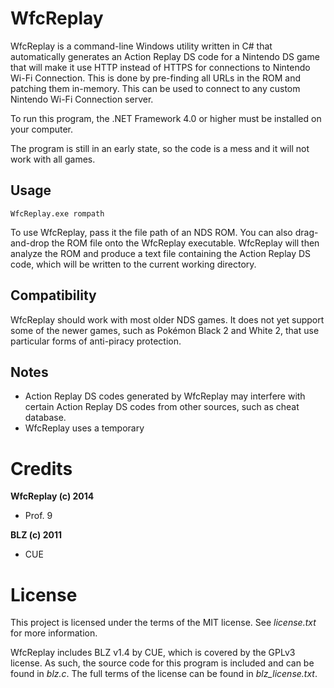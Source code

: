 ﻿WfcReplay
=========

WfcReplay is a command-line Windows utility written in C# that automatically generates an Action Replay DS code for a Nintendo DS game that will make it use HTTP instead of HTTPS for connections to Nintendo Wi-Fi Connection. This is done by pre-finding all URLs in the ROM and patching them in-memory. This can be used to connect to any custom Nintendo Wi-Fi Connection server.

To run this program, the .NET Framework 4.0 or higher must be installed on your computer.

The program is still in an early state, so the code is a mess and it will not work with all games.

Usage
-----
```
WfcReplay.exe rompath
```

To use WfcReplay, pass it the file path of an NDS ROM. You can also drag-and-drop the ROM file onto the WfcReplay executable. WfcReplay will then analyze the ROM and produce a text file containing the Action Replay DS code, which will be written to the current working directory.

Compatibility
-------------
WfcReplay should work with most older NDS games. It does not yet support some of the newer games, such as Pokémon Black 2 and White 2, that use particular forms of anti-piracy protection.

Notes
-----
* Action Replay DS codes generated by WfcReplay may interfere with certain Action Replay DS codes from other sources, such as cheat database.
* WfcReplay uses a temporary

Credits
=======
**WfcReplay (c) 2014**

* Prof. 9

**BLZ (c) 2011**

* CUE

License
=======
This project is licensed under the terms of the MIT license. See *license.txt* for more information.

WfcReplay includes BLZ v1.4 by CUE, which is covered by the GPLv3 license. As such, the source code for this program is included and can be found in *blz.c*. The full terms of the license can be found in *blz_license.txt*.